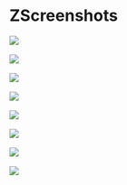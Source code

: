 # ZScreenshots
<img src="./z1.jpeg">
<br /><br />
<img src="./z2.jpeg">
<br /><br />
<img src="./z3.jpeg">
<br /><br />
<img src="./z4.jpeg">
<br /><br />
<img src="./z5.jpeg">
<br /><br />
<img src="./z6.jpeg">
<br /><br />
<img src="./z7.jpeg">
<br /><br />
<img src="./z8.jpeg">
